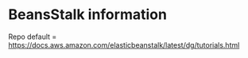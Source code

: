 # BeansStalk information

Repo default = https://docs.aws.amazon.com/elasticbeanstalk/latest/dg/tutorials.html
